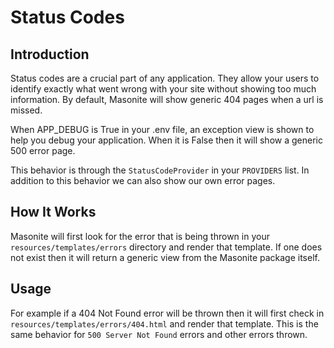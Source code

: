 # Status Codes

## Introduction

Status codes are a crucial part of any application. They allow your users to identify exactly what went wrong with your site without showing too much information. By default, Masonite will show generic 404 pages when a url is missed.

When APP\_DEBUG is True in your .env file, an exception view is shown to help you debug your application. When it is False then it will show a generic 500 error page.

This behavior is through the `StatusCodeProvider` in your `PROVIDERS` list. In addition to this behavior we can also show our own error pages.

## How It Works

Masonite will first look for the error that is being thrown in your `resources/templates/errors` directory and render that template. If one does not exist then it will return a generic view from the Masonite package itself.

## Usage

For example if a 404 Not Found error will be thrown then it will first check in `resources/templates/errors/404.html` and render that template. This is the same behavior for `500 Server Not Found` errors and other errors thrown.


